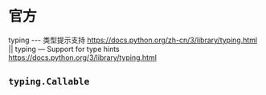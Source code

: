 
# 官方

typing --- 类型提示支持 https://docs.python.org/zh-cn/3/library/typing.html || typing — Support for type hints https://docs.python.org/3/library/typing.html

## `typing.Callable`
